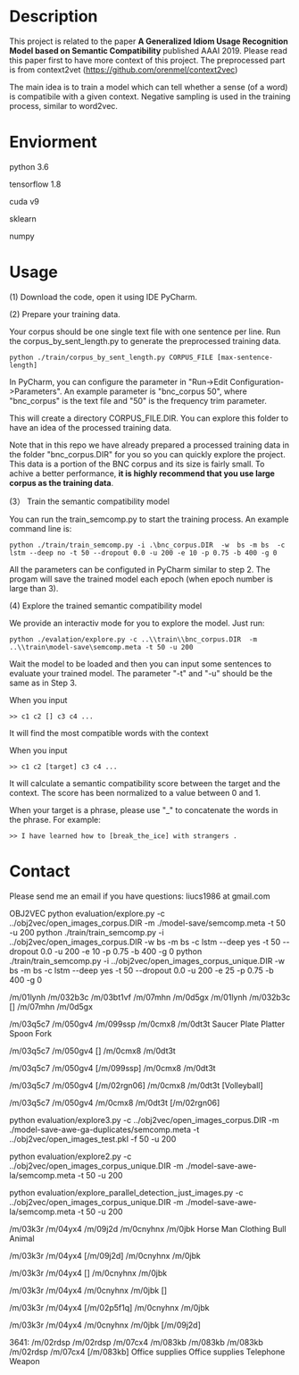 # Description
This project is related to the paper **A Generalized Idiom Usage Recognition Model based on Semantic Compatibility** published AAAI 2019. Please read this
paper first to have more context of this project. The preprocessed part is from context2vet (https://github.com/orenmel/context2vec)

The main idea is to train a model which can tell whether a sense (of a word) is compatibile with a given context. Negative sampling is used in the training process,
similar to word2vec. 

# Enviorment
python 3.6

tensorflow 1.8

cuda v9

sklearn

numpy


# Usage 

(1) Download the code, open it using IDE PyCharm.

(2) Prepare your training data.

Your corpus should be one single text file with one sentence per line. Run the corpus_by_sent_length.py to generate the preprocessed training data. 
```
python ./train/corpus_by_sent_length.py CORPUS_FILE [max-sentence-length]
```
In PyCharm, you can configure the parameter in "Run->Edit Configuration->Parameters". An example parameter is "bnc_corpus 50", where "bnc_corpus" is the text file
and "50" is the frequency trim parameter. 

This will create a directory CORPUS_FILE.DIR. You can explore this folder to have an idea of the processed training data. 

Note that in this repo we have already prepared a processed training data in the folder "bnc_corpus.DIR" for you so you can quickly explore the project. 
This data is a portion of the BNC corpus  and its size is fairly small. To achive a better performance, **it is highly recommend that you use large corpus as the training 
data**. 

(3） Train the semantic compatibility model 

You can run the train_semcomp.py to start the training process. An example command line is:
```
python ./train/train_semcomp.py -i .\bnc_corpus.DIR  -w  bs -m bs  -c lstm --deep no -t 50 --dropout 0.0 -u 200 -e 10 -p 0.75 -b 400 -g 0
```
All the parameters can be configuted in PyCharm similar to step 2. The progam will save the trained model each epoch (when epoch number is large than 3). 

(4) Explore the trained semantic compatibility model 

We provide an interactiv mode for you to explore the model. Just run:
```
python ./evalation/explore.py -c ..\\train\\bnc_corpus.DIR  -m ..\\train\model-save\semcomp.meta -t 50 -u 200
```
Wait the model to be loaded and then you can input some sentences to evaluate your trained model. The parameter "-t" and "-u" should be the same as in Step 3. 

When you input
```
>> c1 c2 [] c3 c4 ...
```

It will find the most compatible words with the context

When you input
```
>> c1 c2 [target] c3 c4 ...
```
It will calculate a semantic compatibility score between the target and the context. The score has been normalized to a value between 0 and 1. 

When your target is a phrase, please use "_" to concatenate the words in the phrase. For example:
```
>> I have learned how to [break_the_ice] with strangers . 
```

# Contact

Please send me an email if you have questions: liucs1986 at gmail.com  



OBJ2VEC
python evaluation/explore.py -c ../obj2vec/open_images_corpus.DIR -m ./model-save/semcomp.meta -t 50 -u 200
python ./train/train_semcomp.py -i ../obj2vec/open_images_corpus.DIR  -w  bs -m bs  -c lstm --deep yes -t 50 --dropout 0.0 -u 200 -e 10 -p 0.75 -b 400 -g 0
python ./train/train_semcomp.py -i ../obj2vec/open_images_corpus_unique.DIR  -w  bs -m bs  -c lstm --deep yes -t 50 --dropout 0.0 -u 200 -e 25 -p 0.75 -b 400 -g 0

/m/01lynh /m/032b3c /m/03bt1vf /m/07mhn /m/0d5gx
/m/01lynh /m/032b3c [] /m/07mhn /m/0d5gx


/m/03q5c7 /m/050gv4 /m/099ssp /m/0cmx8 /m/0dt3t
Saucer Plate Platter Spoon Fork

/m/03q5c7 /m/050gv4 [] /m/0cmx8 /m/0dt3t

/m/03q5c7 /m/050gv4 [/m/099ssp] /m/0cmx8 /m/0dt3t

/m/03q5c7 /m/050gv4 [/m/02rgn06] /m/0cmx8 /m/0dt3t
[Volleyball]

/m/03q5c7 /m/050gv4 /m/0cmx8 /m/0dt3t [/m/02rgn06]


python evaluation/explore3.py -c ../obj2vec/open_images_corpus.DIR -m ./model-save-awe-ga-duplicates/semcomp.meta -t ../obj2vec/open_images_test.pkl -f 50 -u 200

python evaluation/explore2.py -c ../obj2vec/open_images_corpus_unique.DIR -m ./model-save-awe-la/semcomp.meta -t 50 -u 200

python evaluation/explore_parallel_detection_just_images.py -c ../obj2vec/open_images_corpus_unique.DIR -m ./model-save-awe-la/semcomp.meta -t 50 -u 200

/m/03k3r /m/04yx4 /m/09j2d /m/0cnyhnx /m/0jbk
Horse Man Clothing Bull Animal

/m/03k3r /m/04yx4 [/m/09j2d] /m/0cnyhnx /m/0jbk

/m/03k3r /m/04yx4 [] /m/0cnyhnx /m/0jbk

/m/03k3r /m/04yx4 /m/0cnyhnx /m/0jbk []


/m/03k3r /m/04yx4 [/m/02p5f1q] /m/0cnyhnx /m/0jbk

/m/03k3r /m/04yx4 /m/0cnyhnx /m/0jbk [/m/09j2d]


3641:
/m/02rdsp /m/02rdsp /m/07cx4 /m/083kb /m/083kb /m/083kb
/m/02rdsp /m/07cx4 [/m/083kb]
Office supplies Office supplies Telephone Weapon
